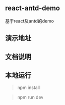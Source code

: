 ## react-antd-demo
基于react及antd的demo

## 演示地址
<!-- demo: [http://luozhihao.github.io/react-antd-demo/index.html](http://luozhihao.github.io/react-antd-demo/index.html) -->

## 文档说明
<!-- 地址：[http://www.cnblogs.com/luozhihao/p/5579786.html](http://www.cnblogs.com/luozhihao/p/5579786.html) -->

## 本地运行
> npm install

> npm run dev
